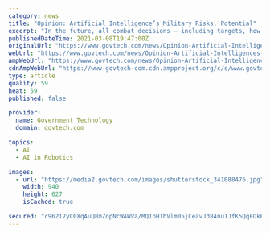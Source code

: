 ```yaml
---
category: news
title: "Opinion: Artificial Intelligence’s Military Risks, Potential"
excerpt: "In the future, all combat decisions — including targets, how much to fire to minimize collateral damage — could be made by robots, with humans just monitoring the battlefield situation from a central command."
publishedDateTime: 2021-03-08T19:47:00Z
originalUrl: "https://www.govtech.com/news/Opinion-Artificial-Intelligences-Military-Risks-Potential.html"
webUrl: "https://www.govtech.com/news/Opinion-Artificial-Intelligences-Military-Risks-Potential.html"
ampWebUrl: "https://www.govtech.com/news/Opinion-Artificial-Intelligences-Military-Risks-Potential.html?AMP"
cdnAmpWebUrl: "https://www-govtech-com.cdn.ampproject.org/c/s/www.govtech.com/news/Opinion-Artificial-Intelligences-Military-Risks-Potential.html?AMP"
type: article
quality: 59
heat: 59
published: false

provider:
  name: Government Technology
  domain: govtech.com

topics:
  - AI
  - AI in Robotics

images:
  - url: "https://media2.govtech.com/images/shutterstock_341088476.jpg"
    width: 940
    height: 627
    isCached: true

secured: "c962I7yC0XqAuQ8mZopNcWAWVa/MQ1oHThVlm05jCeavJd84nu1JfK5QqFDkE81HWFmneQq53gMTYuJdObcRYVTPPvzJUBD3ABhjaA7FMsKC62oLaWLdQ5SI9/0bsOH92mp5xdY8quuXgyTz1gx4Odt1Gs/gqGmyxpniIYF10Xqf0uYoh9ZiI9G6a3qaTsr4uvwwloijjodkH9caihHLpK1xmCqLByKkiUo1a6RdG5bI1F6U+PJUhsH7dd1yPhmRxbexReLzhargaAjZMFhz922M1wZ5NNvFzsYnBljnqdEagjb4UrNFYaXU1uo64gOVX0Aqnw94rBybv3mjWO1eMvn7mJuU/DWak0rrH22yvEc=;fbEZB6bGCx+/BfV1UR2TUg=="
---
```


